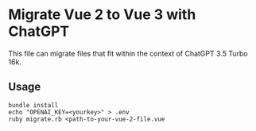 Migrate Vue 2 to Vue 3 with ChatGPT
========

This file can migrate files that fit within the context of ChatGPT 3.5 Turbo 16k.

## Usage

```
bundle install
echo "OPENAI_KEY=<yourkey>" > .env
ruby migrate.rb <path-to-your-vue-2-file.vue

